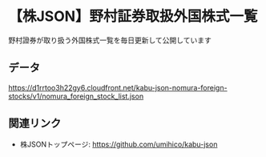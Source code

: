 # 【株JSON】野村証券取扱外国株式一覧

野村證券が取り扱う外国株式一覧を毎日更新して公開しています

## データ

https://d1rrtoo3h22gy6.cloudfront.net/kabu-json-nomura-foreign-stocks/v1/nomura_foreign_stock_list.json

## 関連リンク

- 株JSONトップページ: https://github.com/umihico/kabu-json
